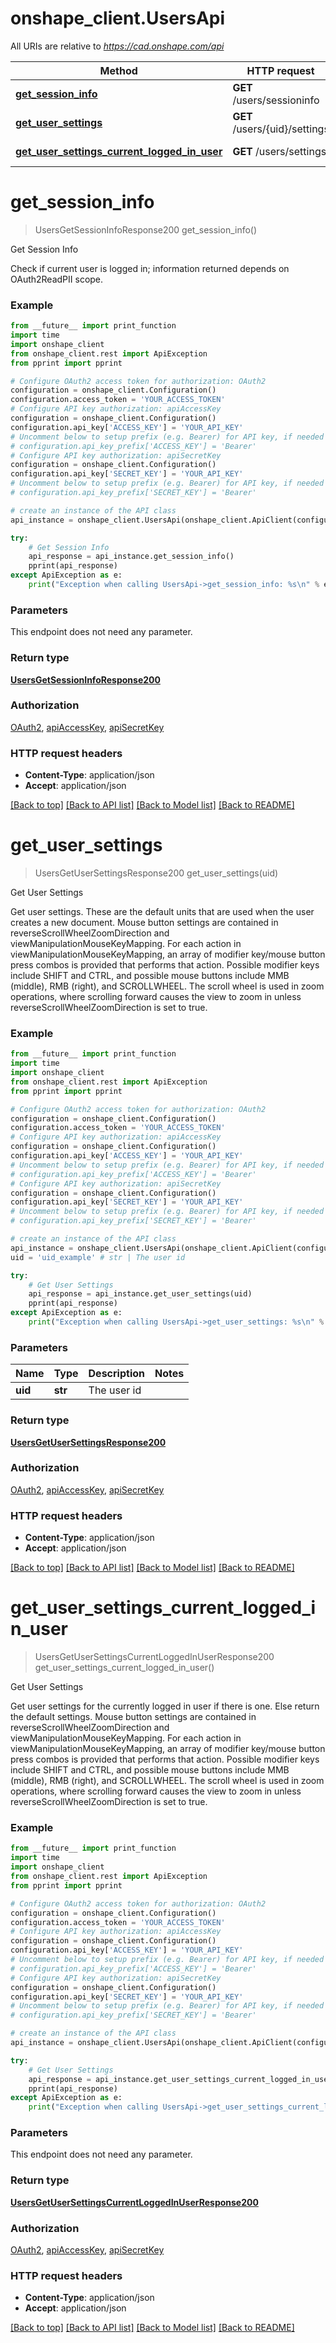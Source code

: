 # onshape_client.UsersApi

All URIs are relative to *https://cad.onshape.com/api*

Method | HTTP request | Description
------------- | ------------- | -------------
[**get_session_info**](UsersApi.md#get_session_info) | **GET** /users/sessioninfo | Get Session Info
[**get_user_settings**](UsersApi.md#get_user_settings) | **GET** /users/{uid}/settings | Get User Settings
[**get_user_settings_current_logged_in_user**](UsersApi.md#get_user_settings_current_logged_in_user) | **GET** /users/settings | Get User Settings


# **get_session_info**
> UsersGetSessionInfoResponse200 get_session_info()

Get Session Info

Check if current user is logged in; information returned depends on OAuth2ReadPII scope.

### Example
```python
from __future__ import print_function
import time
import onshape_client
from onshape_client.rest import ApiException
from pprint import pprint

# Configure OAuth2 access token for authorization: OAuth2
configuration = onshape_client.Configuration()
configuration.access_token = 'YOUR_ACCESS_TOKEN'
# Configure API key authorization: apiAccessKey
configuration = onshape_client.Configuration()
configuration.api_key['ACCESS_KEY'] = 'YOUR_API_KEY'
# Uncomment below to setup prefix (e.g. Bearer) for API key, if needed
# configuration.api_key_prefix['ACCESS_KEY'] = 'Bearer'
# Configure API key authorization: apiSecretKey
configuration = onshape_client.Configuration()
configuration.api_key['SECRET_KEY'] = 'YOUR_API_KEY'
# Uncomment below to setup prefix (e.g. Bearer) for API key, if needed
# configuration.api_key_prefix['SECRET_KEY'] = 'Bearer'

# create an instance of the API class
api_instance = onshape_client.UsersApi(onshape_client.ApiClient(configuration))

try:
    # Get Session Info
    api_response = api_instance.get_session_info()
    pprint(api_response)
except ApiException as e:
    print("Exception when calling UsersApi->get_session_info: %s\n" % e)
```

### Parameters
This endpoint does not need any parameter.

### Return type

[**UsersGetSessionInfoResponse200**](UsersGetSessionInfoResponse200.md)

### Authorization

[OAuth2](../README.md#OAuth2), [apiAccessKey](../README.md#apiAccessKey), [apiSecretKey](../README.md#apiSecretKey)

### HTTP request headers

 - **Content-Type**: application/json
 - **Accept**: application/json

[[Back to top]](#) [[Back to API list]](../README.md#documentation-for-api-endpoints) [[Back to Model list]](../README.md#documentation-for-models) [[Back to README]](../README.md)

# **get_user_settings**
> UsersGetUserSettingsResponse200 get_user_settings(uid)

Get User Settings

Get user settings. These are the default units that are used when the user creates a new document. Mouse button settings are contained in reverseScrollWheelZoomDirection and viewManipulationMouseKeyMapping. For each action in viewManipulationMouseKeyMapping, an array of modifier key/mouse button press combos is provided that performs that action.  Possible modifier keys include SHIFT and CTRL, and possible mouse buttons include MMB (middle), RMB (right), and SCROLLWHEEL.  The scroll wheel is used in zoom operations, where scrolling forward causes the view to zoom in unless reverseScrollWheelZoomDirection is set to true.

### Example
```python
from __future__ import print_function
import time
import onshape_client
from onshape_client.rest import ApiException
from pprint import pprint

# Configure OAuth2 access token for authorization: OAuth2
configuration = onshape_client.Configuration()
configuration.access_token = 'YOUR_ACCESS_TOKEN'
# Configure API key authorization: apiAccessKey
configuration = onshape_client.Configuration()
configuration.api_key['ACCESS_KEY'] = 'YOUR_API_KEY'
# Uncomment below to setup prefix (e.g. Bearer) for API key, if needed
# configuration.api_key_prefix['ACCESS_KEY'] = 'Bearer'
# Configure API key authorization: apiSecretKey
configuration = onshape_client.Configuration()
configuration.api_key['SECRET_KEY'] = 'YOUR_API_KEY'
# Uncomment below to setup prefix (e.g. Bearer) for API key, if needed
# configuration.api_key_prefix['SECRET_KEY'] = 'Bearer'

# create an instance of the API class
api_instance = onshape_client.UsersApi(onshape_client.ApiClient(configuration))
uid = 'uid_example' # str | The user id

try:
    # Get User Settings
    api_response = api_instance.get_user_settings(uid)
    pprint(api_response)
except ApiException as e:
    print("Exception when calling UsersApi->get_user_settings: %s\n" % e)
```

### Parameters

Name | Type | Description  | Notes
------------- | ------------- | ------------- | -------------
 **uid** | **str**| The user id | 

### Return type

[**UsersGetUserSettingsResponse200**](UsersGetUserSettingsResponse200.md)

### Authorization

[OAuth2](../README.md#OAuth2), [apiAccessKey](../README.md#apiAccessKey), [apiSecretKey](../README.md#apiSecretKey)

### HTTP request headers

 - **Content-Type**: application/json
 - **Accept**: application/json

[[Back to top]](#) [[Back to API list]](../README.md#documentation-for-api-endpoints) [[Back to Model list]](../README.md#documentation-for-models) [[Back to README]](../README.md)

# **get_user_settings_current_logged_in_user**
> UsersGetUserSettingsCurrentLoggedInUserResponse200 get_user_settings_current_logged_in_user()

Get User Settings

Get user settings for the currently logged in user if there is one. Else return the default                 settings. Mouse button settings are contained in reverseScrollWheelZoomDirection and                 viewManipulationMouseKeyMapping. For each action in viewManipulationMouseKeyMapping, an array of                 modifier key/mouse button press combos is provided that performs that action. Possible modifier                 keys include SHIFT and CTRL, and possible mouse buttons include MMB (middle), RMB (right), and                 SCROLLWHEEL. The scroll wheel is used in zoom operations, where scrolling forward causes the view                 to zoom in unless reverseScrollWheelZoomDirection is set to true.

### Example
```python
from __future__ import print_function
import time
import onshape_client
from onshape_client.rest import ApiException
from pprint import pprint

# Configure OAuth2 access token for authorization: OAuth2
configuration = onshape_client.Configuration()
configuration.access_token = 'YOUR_ACCESS_TOKEN'
# Configure API key authorization: apiAccessKey
configuration = onshape_client.Configuration()
configuration.api_key['ACCESS_KEY'] = 'YOUR_API_KEY'
# Uncomment below to setup prefix (e.g. Bearer) for API key, if needed
# configuration.api_key_prefix['ACCESS_KEY'] = 'Bearer'
# Configure API key authorization: apiSecretKey
configuration = onshape_client.Configuration()
configuration.api_key['SECRET_KEY'] = 'YOUR_API_KEY'
# Uncomment below to setup prefix (e.g. Bearer) for API key, if needed
# configuration.api_key_prefix['SECRET_KEY'] = 'Bearer'

# create an instance of the API class
api_instance = onshape_client.UsersApi(onshape_client.ApiClient(configuration))

try:
    # Get User Settings
    api_response = api_instance.get_user_settings_current_logged_in_user()
    pprint(api_response)
except ApiException as e:
    print("Exception when calling UsersApi->get_user_settings_current_logged_in_user: %s\n" % e)
```

### Parameters
This endpoint does not need any parameter.

### Return type

[**UsersGetUserSettingsCurrentLoggedInUserResponse200**](UsersGetUserSettingsCurrentLoggedInUserResponse200.md)

### Authorization

[OAuth2](../README.md#OAuth2), [apiAccessKey](../README.md#apiAccessKey), [apiSecretKey](../README.md#apiSecretKey)

### HTTP request headers

 - **Content-Type**: application/json
 - **Accept**: application/json

[[Back to top]](#) [[Back to API list]](../README.md#documentation-for-api-endpoints) [[Back to Model list]](../README.md#documentation-for-models) [[Back to README]](../README.md)

